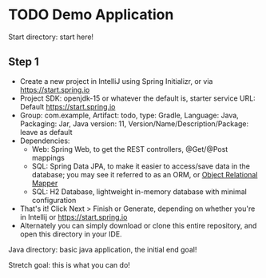 # TODO Demo Application

Start directory: start here!

## Step 1
- Create a new project in IntelliJ using Spring Initializr, or via https://start.spring.io
- Project SDK: openjdk-15 or whatever the default is, starter service URL: Default https://start.spring.io
- Group: com.example, Artifact: todo, type: Gradle, Language: Java, Packaging: Jar, Java version: 11, Version/Name/Description/Package: leave as default
- Dependencies: 
  - Web: Spring Web, to get the REST controllers, @Get/@Post mappings
  - SQL: Spring Data JPA, to make it easier to access/save data in the database; you may see it referred to as an ORM, or [Object Relational Mapper](https://blog.bitsrc.io/what-is-an-orm-and-why-you-should-use-it-b2b6f75f5e2a)
  - SQL: H2 Database, lightweight in-memory database with minimal configuration
- That's it! Click Next > Finish or Generate, depending on whether you're in Intellij or https://start.spring.io
- Alternately you can simply download or clone this entire repository, and open this directory in your IDE.

Java directory: basic java application, the initial end goal!

Stretch goal: this is what you can do!
